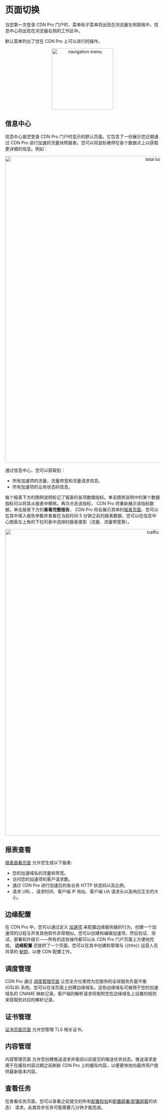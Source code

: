 # 页面切换

当您第一次登录 CDN Pro 门户时，菜单和子菜单将出现在浏览器左侧窗格中，信息中心将出现在浏览器右侧的工作区中。

默认菜单列出了您在 CDN Pro 上可以进行的操作。

<p align=center><img src="/docs/resources/images/accessing-portal/side-menu.png" alt="navigation menu" width="200"></p>

## 信息中心

信息中心是您登录 CDN Pro 门户时显示的默认页面。它包含了一份展示您近期通过 CDN Pro 进行加速的流量快照报表。您可以将鼠标悬停在各个数据点上以获取更详细的信息。例如：

<p align=center><img src="/docs/resources/images/accessing-portal/total-bandwidth.png" alt="total bandwidth" width="1000"></p>

通过信息中心，您可以获取到：

- 所有加速项的流量、流量带宽和流量请求信息。
- 所有加速项的业务状态码信息。

每个报表下方的图例说明标记了报表的各项数据指标。单击图例说明中的某个数据指标可以将其从报表中移除。再次点击该指标， CDN Pro 将重新展示该指标数据。单击报表下方的**查看完整报告**， CDN Pro 将会展示具体的[报表页面](</docs/portal/reports/generating-reports.md>)，您可以在其中填入报告参数并查看在当前时间 5 分钟之前的报表数据，您可以在信息中心图表左上角的下拉列表中选择的报表类型（流量、流量带宽等）。

<p align=center><img src="/docs/resources/images/traffic-volume.png" alt="traffic volume" width="1000"></p>

## 报表查看
[报表查看页面](</docs/portal/reports/generating-reports.md>) 允许您生成以下报表:

- 您的加速域名的流量和带宽。
- 访问您的加速项的客户请求数。
- 通过 CDN Pro 进行加速后的各业务 HTTP 状态码以及比例。
- 请求 URL 、请求时间、客户端 IP 地址、客户端 UA 请求头以及响应正文的大小。

## 边缘配置

在 CDN Pro 中，您可以通过定义 [加速项](</docs/portal/edge-configurations/managing-properties.md>) 来配置边缘服务器的行为。创建一个加速项的过程与开发其他软件非常相似。您可以创建和编辑加速项，然后验证、测试、部署和升级它——所有的这些操作都可以从 CDN Pro 门户页面上方便地完成。 **边缘配置** 还提供了一个页面，您可以在其中创建和管理与 {{title}} 运营人员共享的 [秘钥](</docs/portal/secrets/overview.md>)，以便 CDN 配置工作。


## 调度管理

CDN Pro 通过 [调度管理页面](</docs/portal/traffic-management/overview.md>) 让您全方位掌控为您服务的全球服务负载平衡 (GSLB) 系统。您可以在该页面上创建边缘域名，这些边缘域名可被用于您的加速域名的 CNAME 映射记录。客户端的解析请求将按照您在边缘域名上设置的规则来获取到对应的解析记录。


## 证书管理

[证书页面页面](</docs/portal/certificates/overview.md>) 允许您管理 TLS 相关证书。

## 内容管理

内容管理页面 允许您创建推送请求并查阅以前提交的推送任务状态。推送请求是用于在缓存内容过期之前刷新 CDN Pro 上的缓存内容，以便更快地向最终用户提供最新版本内容。


## 查看任务

在查看任务页面，您可以查看之前提交的所有[配置校验](</docs/portal/tasks/validations.md>)和[配置部署/配置卸载](</docs/portal/tasks/deployments.md>)的状态） 请求。此类异步任务可能需要几分钟才能完成。
